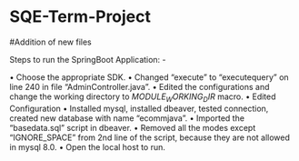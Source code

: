 # SQE-Term-Project
#Addition of new files

Steps to run the SpringBoot Application: -

•	Choose the appropriate SDK.
•	Changed “execute” to “executequery” on line 240 in file “AdminController.java”.
•	Edited the configurations and change the working directory to $MODULE_WORKING_DIR$ macro.
•	Edited Configuration
•	Installed mysql, installed dbeaver, tested connection, created new    database with name “ecommjava”.
•	Imported the “basedata.sql” script in dbeaver.
•	Removed all the modes except “IGNORE_SPACE” from 2nd line of the script, because they are not allowed in mysql 8.0.
•	Open the local host to run.
